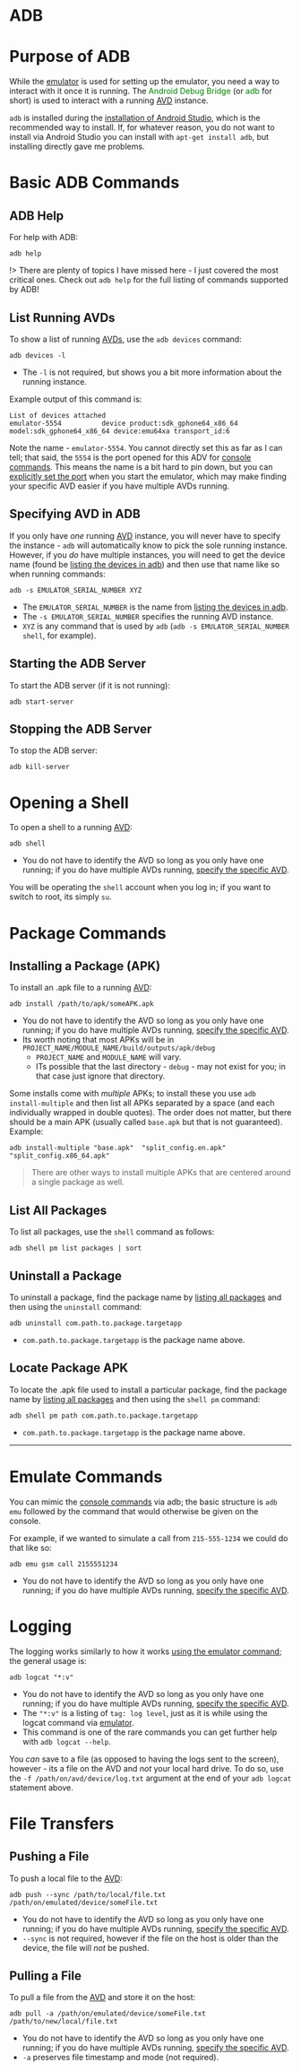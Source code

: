 # ADB  

# Purpose of ADB  

While the [emulator](learn_to_code/android/sdk_tools/emulator) is used for setting up the emulator, you need a way to interact with it once it is running. The <font color="green">Android Debug Bridge</font> (or <font color="green">adb</font> for short) is used to interact with a running [AVD](learn_to_code/android/sdk_tools/sdk_basics?id=android-virtual-device-avd) instance.  

`adb` is installed during the [installation of Android Studio](learn_to_code/android/android_studio?id=install-android-studio), which is the recommended way to install. If, for whatever reason, you do not want to install via Android Studio you can install with `apt-get install adb`, but installing directly gave me problems.  

# Basic ADB Commands  

## ADB Help

For help with ADB:  
```
adb help
```  

!> There are plenty of topics I have missed here - I just covered the most critical ones. Check out `adb help` for the full listing of commands supported by ADB!  

## List Running AVDs  

To show a list of running [AVDs](learn_to_code/android/sdk_tools/sdk_basics?id=android-virtual-device-avd), use the `adb devices` command:  
```
adb devices -l
```  
* The `-l` is not required, but shows you a bit more information about the running instance.  

Example output of this command is:  
```
List of devices attached
emulator-5554          device product:sdk_gphone64_x86_64 model:sdk_gphone64_x86_64 device:emu64xa transport_id:6
```  

Note the name - `emulator-5554`. You cannot directly set this as far as I can tell; that said, the `5554` is the port opened for this ADV for [console commands](learn_to_code/android/sdk_tools/other_tools?id=console-commands).  This means the name is a bit hard to pin down, but you can [explicitly set the port](learn_to_code/android/sdk_tools/emulator?id=set-ports) when you start the emulator, which may make finding your specific AVD easier if you have multiple AVDs running.  

## Specifying AVD in ADB  

If you only have _one_ running [AVD](learn_to_code/android/sdk_tools/sdk_basics?id=android-virtual-device-avd) instance, you will never have to specify the instance - `adb` will automatically know to pick the sole running instance. However, if you _do_ have multiple instances, you will need to get the device name (found be [listing the devices in adb](learn_to_code/android/sdk_tools/adb?id=list-running-avds)) and then use that name like so when running commands:  
```
adb -s EMULATOR_SERIAL_NUMBER XYZ
```  
* The `EMULATOR_SERIAL_NUMBER` is the name from [listing the devices in adb](learn_to_code/android/sdk_tools/adb?id=list-running-avds).  
* The `-s EMULATOR_SERIAL_NUMBER` specifies the running AVD instance.  
* `XYZ` is any command that is used by `adb` (`adb -s EMULATOR_SERIAL_NUMBER shell`, for example).  

## Starting the ADB Server  

To start the ADB server (if it is not running):  
```
adb start-server
```  

## Stopping the ADB Server  

To stop the ADB server:  
```
adb kill-server
```  

# Opening a Shell  

To open a shell to a running [AVD](learn_to_code/android/sdk_tools/sdk_basics?id=android-virtual-device-avd):  
```
adb shell
```  
* You do not have to identify the AVD so long as you only have one running; if you do have multiple AVDs running, [specify the specific AVD](learn_to_code/android/sdk_tools/adb?id=specifying-avd-in-adb).  

You will be operating the `shell` account when you log in; if you want to switch to root, its simply `su`.  

# Package Commands  

## Installing a Package (APK)  

To install an .apk file to a running [AVD](learn_to_code/android/sdk_tools/sdk_basics?id=android-virtual-device-avd):  
```
adb install /path/to/apk/someAPK.apk
```  
* You do not have to identify the AVD so long as you only have one running; if you do have multiple AVDs running, [specify the specific AVD](learn_to_code/android/sdk_tools/adb?id=specifying-avd-in-adb).  
* Its worth noting that most APKs will be in `PROJECT_NAME/MODULE_NAME/build/outputs/apk/debug`  
   * `PROJECT_NAME` and `MODULE_NAME` will vary.  
   * ITs possible that the last directory - `debug` - may not exist for you; in that case just ignore that directory.  

Some installs come with _multiple_ APKs; to install these you use `adb install-multiple` and then list all APKs separated by a space (and each individually wrapped in double quotes). The order does not matter, but there should be a main APK (usually called `base.apk` but that is not guaranteed).  Example:  
```
adb install-multiple "base.apk"  "split_config.en.apk" "split_config.x86_64.apk"
```  

> There are other ways to install multiple APKs that are centered around a single package as well.  


## List All Packages

To list all packages, use the `shell` command as follows:  
```
adb shell pm list packages | sort  
```  

## Uninstall a Package  

To uninstall a package, find the package name by [listing all packages](learn_to_code/android/sdk_tools/adb?id=list-all-packages) and then using the `uninstall` command:  
```
adb uninstall com.path.to.package.targetapp
```  
* `com.path.to.package.targetapp` is the package name above.  

## Locate Package APK  

To locate the .apk file used to install a particular package, find the package name by [listing all packages](learn_to_code/android/sdk_tools/adb?id=list-all-packages) and then using the `shell pm` command:  
```
adb shell pm path com.path.to.package.targetapp
```  
* `com.path.to.package.targetapp` is the package name above.  


---  

# Emulate Commands  

You can mimic the [console commands](learn_to_code/android/sdk_tools/other_tools?id=console-commands) via adb; the basic structure is `adb emu` followed by the command that would otherwise be given on the console.  

For example, if we wanted to simulate a call from `215-555-1234` we could do that like so:  
```
adb emu gsm call 2155551234
```  
* You do not have to identify the AVD so long as you only have one running; if you do have multiple AVDs running, [specify the specific AVD](learn_to_code/android/sdk_tools/adb?id=specifying-avd-in-adb).  

# Logging  

The logging works similarly to how it works [using the emulator command](learn_to_code/android/sdk_tools/emulator?id=logging); the general usage is:  
```
adb logcat "*:v"
```  
* You do not have to identify the AVD so long as you only have one running; if you do have multiple AVDs running, [specify the specific AVD](learn_to_code/android/sdk_tools/adb?id=specifying-avd-in-adb).  
* The `"*:v"` is a listing of `tag: log level`, just as it is while using the logcat command via [emulator](learn_to_code/android/sdk_tools/emulator?id=logging).  
* This command is one of the rare commands you can get further help with `adb logcat --help`.  

You _can_ save to a file (as opposed to having the logs sent to the screen), however - its a file on the AVD and _not_ your local hard drive. To do so, use the `-f /path/on/avd/device/log.txt` argument at the end of your `adb logcat` statement above.    

# File Transfers  

## Pushing a File  

To push a local file to the [AVD](learn_to_code/android/sdk_tools/sdk_basics?id=android-virtual-device-avd):  
```
adb push --sync /path/to/local/file.txt /path/on/emulated/device/someFile.txt
```  
* You do not have to identify the AVD so long as you only have one running; if you do have multiple AVDs running, [specify the specific AVD](learn_to_code/android/sdk_tools/adb?id=specifying-avd-in-adb).  
* `--sync` is not required, however if the file on the host is older than the device, the file will _not_ be pushed.  

## Pulling a File  

To pull a file from the [AVD](learn_to_code/android/sdk_tools/sdk_basics?id=android-virtual-device-avd) and store it on the host:  
```
adb pull -a /path/on/emulated/device/someFile.txt /path/to/new/local/file.txt  
```  
* You do not have to identify the AVD so long as you only have one running; if you do have multiple AVDs running, [specify the specific AVD](learn_to_code/android/sdk_tools/adb?id=specifying-avd-in-adb).  
* `-a` preserves file timestamp and mode (not required).  